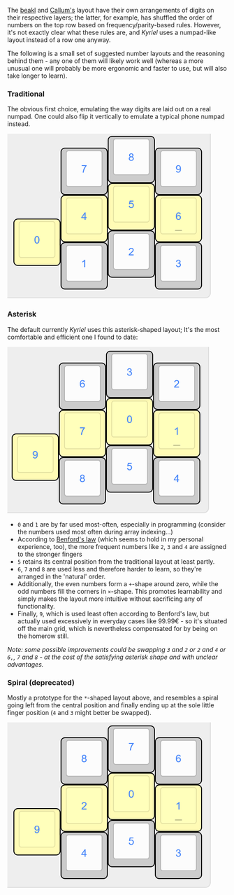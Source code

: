 The [beakl](http://ieants.cc/beakl/?i=1) and [Callum's](https://github.com/qmk/qmk_firmware/blob/user-keymaps-still-present/users/callum/readme.md) layout have their own arrangements of digits on their respective layers; the latter, for example, has shuffled the order of numbers on the top row based on frequency/parity-based rules. However, it's not exactly clear what these rules are, and *Kyriel* uses a numpad-like layout instead of a row one anyway.

The following is a small set of suggested number layouts and the reasoning behind them - any one of them will likely work well (whereas a more unusual one will probably be more ergonomic and faster to use, but will also take longer to learn).

### Traditional

The obvious first choice, emulating the way digits are laid out on a real numpad. One could also flip it vertically to emulate a typical phone numpad instead.

![traditional-numpad](../writeup-files/numpad-previews/traditional_numpad.png)

### Asterisk

The default currently *Kyriel* uses this asterisk-shaped layout; It's the most comfortable and efficient one I found to date:

![asterisk-numpad](../writeup-files/numpad-previews/asterisk_numpad.png)

- `0` and `1` are by far used most-often, especially in programming (consider the numbers used most often during array indexing...)
- According to [Benford's law](https://en.wikipedia.org/wiki/Benford%27s_law) (which seems to hold in my personal experience, too), the more frequent numbers like `2`, `3` and `4` are assigned to the stronger fingers
- `5` retains its central position from the traditional layout at least partly.
- `6`, `7` and `8` are used less and therefore harder to learn, so they're arranged in the 'natural' order.
- Additionally, the even numbers form a `+`-shape around zero, while the odd numbers fill the corners in `×`-shape. This promotes learnability and simply makes the layout more intuitive without sacrificing any of functionality.
- Finally, `9`, which is used least often according to Benford's law, but actually used excessively in everyday cases like 99.99€ - so it's situated off the main grid, which is nevertheless compensated for by being on the homerow still.

*Note: some possible improvements could be swapping `3` and `2` or `2` and `4` or `6,`, `7` and `8` - at the cost of the satisfying asterisk shape and with unclear advantages.*

### Spiral (deprecated)

Mostly a prototype for the `*`-shaped layout above, and resembles a spiral going left from the central position and finally ending up at the sole little finger position (`4` and `3` might better be swapped).

![alt text](../writeup-files/numpad-previews/spiral_numpad.png)